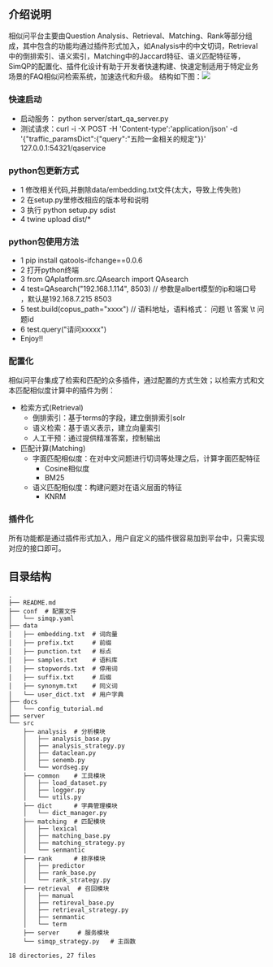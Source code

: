 ## 介绍说明
相似问平台主要由Question Analysis、Retrieval、Matching、Rank等部分组成，其中包含的功能均通过插件形式加入，如Analysis中的中文切词，Retrieval中的倒排索引、语义索引，Matching中的Jaccard特征、语义匹配特征等，SimQP的配置化、插件化设计有助于开发者快速构建、快速定制适用于特定业务场景的FAQ相似问检索系统，加速迭代和升级。 结构如下图：![](https://gitlab.ifchange.com/nlu/SimQP/raw/dev/docs/images/SimQP_Framework.png)

### 快速启动
- 启动服务： python server/start_qa_server.py
- 测试请求：curl -i -X POST -H 'Content-type':'application/json' -d '{"traffic_paramsDict":{"query":"五险一金相关的规定"}}' 127.0.0.1:54321/qaservice

### python包更新方式
- 1 修改相关代码,并删除data/embedding.txt文件(太大，导致上传失败)
- 2 在setup.py里修改相应的版本号和说明
- 3 执行 python setup.py sdist
- 4 twine upload dist/* 

### python包使用方法
- 1 pip install qatools-ifchange==0.0.6
- 2 打开python终端
- 3 from QAplatform.src.QAsearch import QAsearch
- 4 test=QAsearch("192.168.1.114", 8503)  // 参数是albert模型的ip和端口号 ，默认是192.168.7.215 8503
- 5 test.build(copus_path="xxxx")  // 语料地址，语料格式： 问题 \t 答案 \t 问题id
- 6 test.query("请问xxxxx")
- Enjoy!!

### 配置化
相似问平台集成了检索和匹配的众多插件，通过配置的方式生效；以检索方式和文本匹配相似度计算中的插件为例：
- 检索方式(Retrieval)
    - 倒排索引：基于terms的字段，建立倒排索引solr
    - 语义检索：基于语义表示，建立向量索引
    - 人工干预：通过提供精准答案，控制输出
- 匹配计算(Matching)
    - 字面匹配相似度：在对中文问题进行切词等处理之后，计算字面匹配特征
        - Cosine相似度
        - BM25
    - 语义匹配相似度：构建问题对在语义层面的特征
        - KNRM
### 插件化
所有功能都是通过插件形式加入，用户自定义的插件很容易加到平台中，只需实现对应的接口即可。

## 目录结构
```
.  
├── README.md  
├── conf  # 配置文件 
│   └── simqp.yaml  
├── data  
│   ├── embedding.txt  # 词向量
│   ├── prefix.txt     # 前缀
│   ├── punction.txt   # 标点
│   ├── samples.txt    # 语料库
│   ├── stopwords.txt  # 停用词
│   ├── suffix.txt     # 后缀
│   ├── synonym.txt    # 同义词
│   └── user_dict.txt  # 用户字典 
├── docs  
│   └── config_tutorial.md  
├── server  
└── src  
    ├── analysis  # 分析模块
    │   ├── analysis_base.py  
    │   ├── analysis_strategy.py  
    │   ├── dataclean.py  
    │   ├── senemb.py  
    │   └── wordseg.py  
    ├── common    # 工具模块
    │   ├── load_dataset.py  
    │   ├── logger.py  
    │   └── utils.py  
    ├── dict      # 字典管理模块
    │   └── dict_manager.py  
    ├── matching  # 匹配模块
    │   ├── lexical  
    │   ├── matching_base.py  
    │   ├── matching_strategy.py  
    │   └── senmantic  
    ├── rank      # 排序模块
    │   ├── predictor  
    │   ├── rank_base.py  
    │   └── rank_strategy.py  
    ├── retrieval  # 召回模块 
    │   ├── manual  
    │   ├── retireval_base.py  
    │   ├── retrieval_strategy.py  
    │   ├── senmantic  
    │   └── term  
    ├── server     # 服务模块 
    └── simqp_strategy.py   # 主函数
  
18 directories, 27 files  
```
